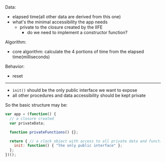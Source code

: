 Data:
  - elapsed time(all other data are derived from this one)
  - what's the minimal accessibility the app needs
    - private to the closure created by the IIFE
      - do we need to implement a constructor function?

Algorithm:
  - core algorithm: calculate the 4 portions of time from the elapsed time(milliseconds)

Behavior:
  - reset


---

- `init()` should be the only public interface we want to expose
- all other procedures and data accessibility should be kept private

So the basic structure may be:

```js
var app = (function() {
  // a closure created
  var privateData;

  function privateFunctions() {};

  return { // a clock object with access to all private data and functions
    init: function() { "the only public interface" };
  };
})();
```
